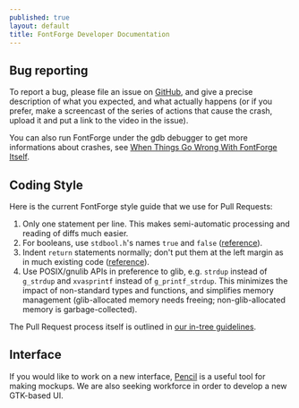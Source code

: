 ```yaml
---
published: true
layout: default
title: FontForge Developer Documentation
---
```


## Bug reporting

To report a bug, please file an issue on [GitHub](https://github.com/fontforge/fontforge/issues), and give a precise description of what you expected, and what actually happens (or if you prefer, make a screencast of the series of actions that cause the crash, upload it and put a link to the video in the issue).

You can also run FontForge under the gdb debugger to get more informations about crashes, see [When Things Go Wrong With FontForge Itself](http://designwithfontforge.com/en-US/When_Things_Go_Wrong_With_Fontforge_Itself.html).

## Coding Style

Here is the current FontForge style guide that we use for Pull Requests:

1. Only one statement per line. This makes semi-automatic processing and reading of diffs much easier.
2. For booleans, use `stdbool.h`'s names `true` and `false` ([reference](https://github.com/fontforge/fontforge/issues/724)).
3. Indent `return` statements normally; don't put them at the left margin as in much existing code ([reference](https://github.com/fontforge/fontforge/issues/1208)).
4. Use POSIX/gnulib APIs in preference to glib, e.g. `strdup` instead of `g_strdup` and `xvasprintf` instead of `g_printf_strdup`. This minimizes the impact of non-standard types and functions, and simplifies memory management (glib-allocated memory needs freeing; non-glib-allocated memory is garbage-collected).

The Pull Request process itself is outlined in [our in-tree guidelines](https://github.com/fontforge/fontforge/blob/master/CONTRIBUTING.md#contributing-code).

## Interface

If you would like to work on a new interface, [Pencil](http://pencil.evolus.vn) is a useful tool for making mockups. We are also seeking
workforce in order to develop a new GTK-based UI.